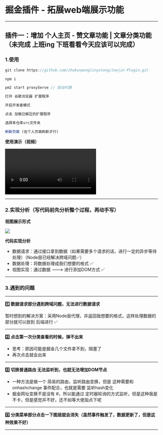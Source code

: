 # 掘金插件 - 拓展web端展示功能

---

## 插件一：增加 个人主页 - 赞文章功能 | 文章分类功能（未完成 上班ing 下班看看今天应该可以完成）

### 1.使用

```js
git clone https://github.com/zhukunpenglinyutong/Juejin-Plugin.git

npm i

pm2 start proxyServe // 启动代理

打开 谷歌浏览器 扩展程序

开启开发者模式

点击 加载已解压的扩展程序

选择本仓库src文件夹

刷新页面 (在个人页面刷新才行)
```

**使用演示（视频）**

<video src="https://itzkp-1253302184.cos.ap-beijing.myqcloud.com/github%E5%9B%BE%E7%89%87/Juejin-Plugin/1%E5%88%86%E7%B1%BB%E6%8F%92%E4%BB%B6.mp4" controls="controls">
您的浏览器不支持 video 标签。
<a href="https://itzkp-1253302184.cos.ap-beijing.myqcloud.com/github%E5%9B%BE%E7%89%87/Juejin-Plugin/1%E5%88%86%E7%B1%BB%E6%8F%92%E4%BB%B6.mp4">视频展示不了，点击这里</a>
</video>



---

### 2.实现分析（写代码前先分析整个过程，再动手写）

**视图展示形式**

<img src="https://itzkp-1253302184.cos.ap-beijing.myqcloud.com/github%E5%9B%BE%E7%89%87/Juejin-Plugin/1%E5%88%86%E7%B1%BB%E6%8F%92%E4%BB%B6%E7%A4%BA%E6%84%8F%E5%9B%BE.png" />


**代码实现分析**

- 数据请求：通过接口拿到数据（如果需要多个请求的话，进行一定的异步等待处理）（Node层已经解决跨域问题✅）
- 数据处理：将数据处理成我们想要的格式 ✅
- 视图实现：通过数据 ---> 进行添加DOM方式 ✅

---

### 3.遇到的问题

---

**1️⃣ 数据请求部分遇到跨域问题，无法进行数据请求**

暂时想到的解决方案：采用Node层代理，并返回我想要的格式，这样处理数据的部分就可以放到 后端进行 ✅

---

**2️⃣ 点击第一次分类查看的时候，弹不出来**

- 思考：原因可能是掘金几个文件拿不到，阻塞了
- 再次点击就会出来

---

**3️⃣ 切换普通路由 无法监听到，也就无法增加DOM节点**

- 一种方法是做一个 简易的路由，监听路由变换，但是 这种需要和 onhashchange 事件配合，也就是需要 监听hash变化
- 掘金网址变换不是没有 #，所以能通过 定时器轮询的方式监听，但是这种我是不卡，但是感觉并不好，还不如等大佬指点下呢

---

**4️⃣ 分类菜单部分点击一下图层就会消失（虽然事件触发了，数据更新了，但是这种效果不好）**

---




